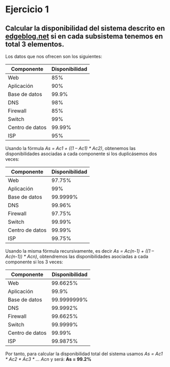 # Ejercicio 1
## Calcular la disponibilidad del sistema descrito en [edgeblog.net](http://www.edgeblog.net/2007/in-search-of-five-9s/ "edgeblog.net") si en cada subsistema tenemos en total 3 elementos.
Los datos que nos ofrecen son los siguientes:

| Componente       | Disponibilidad |
| ---------------  | -------------- |
| Web              | 85%            |
| Aplicación       | 90%            |
| Base de datos    | 99.9%          |
| DNS              | 98%            |
| Firewall         | 85%            |
| Switch           | 99%            |
| Centro de datos  | 99.99%         |
| ISP              | 95%            |

Usando la fórmula *As = Ac1 + ((1 – Ac1) * Ac2)*, obtenemos las disponibilidades asociadas a cada componente si los duplicásemos dos veces:

| Componente       | Disponibilidad    |
| ---------------  | ----------------- |
| Web              | 97.75%            |
| Aplicación       | 99%               |
| Base de datos    | 99.9999%          |
| DNS              | 99.96%            |
| Firewall         | 97.75%            |
| Switch           | 99.99%            |
| Centro de datos  | 99.99%            |
| ISP              | 99.75%            |

Usando la misma fórmula recursivamente, es decir *As = Ac(n-1) + ((1 – Ac(n-1)) * Acn)*, obtendremos las disponibilidades asociadas a cada componente si los 3 veces: 

| Componente       | Disponibilidad      |
| ---------------  | ------------------- |
| Web              | 99.6625%            |
| Aplicación       | 99.9%               |
| Base de datos    | 99.9999999%         |
| DNS              | 99.9992%            |
| Firewall         | 99.6625%            |
| Switch           | 99.9999%            |
| Centro de datos  | 99.99%              |
| ISP              | 99.9875%            |

Por tanto, para calcular la disponibilidad total del sistema usamos *As = Ac1 * Ac2 * Ac3 * ... Acn* y será:
**As = 99.2%**